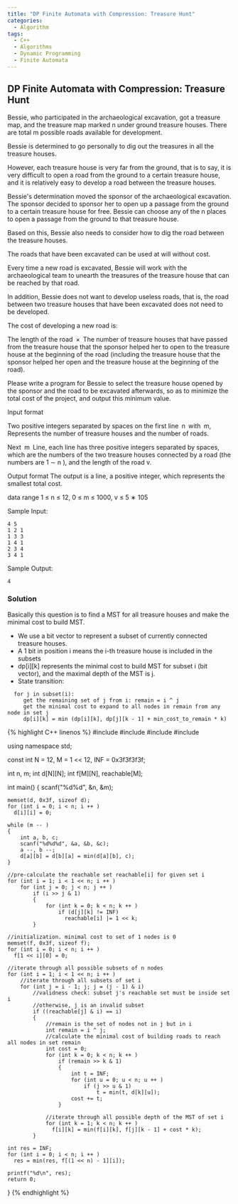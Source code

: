 ```yaml
---
title: "DP Finite Automata with Compression: Treasure Hunt"
categories:
  - Algorithm
tags:
  - C++
  - Algorithms
  - Dynamic Programming
  - Finite Automata
---
```


## DP Finite Automata with Compression: Treasure Hunt

Bessie, who participated in the archaeological excavation, got a treasure map, and the treasure map marked n under ground treasure houses. There are total m possible roads available for development.

Bessie is determined to go personally to dig out the treasures in all the treasure houses.

However, each treasure house is very far from the ground, that is to say, it is very difficult to open a road from the ground to a certain treasure house, and it is relatively easy to develop a road between the treasure houses.

Bessie's determination moved the sponsor of the archaeological excavation. The sponsor decided to sponsor her to open up a passage from the ground to a certain treasure house for free. Bessie can choose any of the n places to open a passage from the ground to that treasure house.

Based on this, Bessie also needs to consider how to dig the road between the treasure houses.

The roads that have been excavated can be used at will without cost.

Every time a new road is excavated, Bessie will work with the archaeological team to unearth the treasures of the treasure house that can be reached by that road.

In addition, Bessie does not want to develop useless roads, that is, the road between two treasure houses that have been excavated does not need to be developed.

The cost of developing a new road is:  

The length of the road × The number of treasure houses that have passed from the treasure house that the sponsor helped her to open to the treasure house at the beginning of the road (including the treasure house that the sponsor helped her open and the treasure house at the beginning of the road). 

Please write a program for Bessie to select the treasure house opened by the sponsor and the road to be excavated afterwards, so as to minimize the total cost of the project, and output this minimum value.

Input format

Two positive integers separated by spaces on the first line n with m, Represents the number of treasure houses and the number of roads.

Next m Line, each line has three positive integers separated by spaces, which are the numbers of the two treasure houses connected by a road (the numbers are 1 ∼ n ), and the length of the road v.

Output format
The output is a line, a positive integer, which represents the smallest total cost.

data range
1 ≤ n ≤ 12,
0 ≤ m ≤ 1000,
v ≤ 5 ∗ 105


Sample Input:
```
4 5
1 2 1
1 3 3
1 4 1
2 3 4
3 4 1
```
Sample Output:
```
4
```

### Solution

Basically this question is to find a MST for all treasure houses and make the minimal cost to build MST.  
* We use a bit vector to represent a subset of currently connected treasure houses.  
* A 1 bit in position i means the i-th treasure house is included in the subsets
* dp[i][k] represents the minimal cost to build MST for subset i (bit vector), and the maximal depth of the MST is j.  
* State transition:
```
  for j in subset(i):
     get the remaining set of j from i: remain = i ^ j
     get the minimal cost to expand to all nodes in remain from any node in set j
     dp[i][k] = min (dp[i][k], dp[j][k - 1] + min_cost_to_remain * k)
```


{% highlight C++ linenos %}
#include <cstdio>
#include <cstring>
#include <iostream>
#include <algorithm>

using namespace std;

const int N = 12, M = 1 << 12, INF = 0x3f3f3f3f;

int n, m;
int d[N][N];
int f[M][N], reachable[M];

int main()
{
    scanf("%d%d", &n, &m);

    memset(d, 0x3f, sizeof d);
    for (int i = 0; i < n; i ++ )
      d[i][i] = 0;

    while (m -- )
    {
        int a, b, c;
        scanf("%d%d%d", &a, &b, &c);
        a --, b --;
        d[a][b] = d[b][a] = min(d[a][b], c);
    }

    //pre-calculate the reachable set reachable[i] for given set i
    for (int i = 1; i < 1 << n; i ++ )
        for (int j = 0; j < n; j ++ )
            if (i >> j & 1)
            {
                for (int k = 0; k < n; k ++ )
                    if (d[j][k] != INF)
                      reachable[i] |= 1 << k;
            }

    //initialization. minimal cost to set of 1 nodes is 0
    memset(f, 0x3f, sizeof f);
    for (int i = 0; i < n; i ++ )
      f[1 << i][0] = 0;

    //iterate through all possible subsets of n nodes
    for (int i = 1; i < 1 << n; i ++ )
        //iterate through all subsets of set i
        for (int j = i - 1; j; j = (j - 1) & i)
            //validness check: subset j's reachable set must be inside set i
            //otherwise, j is an invalid subset
            if ((reachable[j] & i) == i)
            {
                //remain is the set of nodes not in j but in i
                int remain = i ^ j;
                //calculate the minimal cost of building roads to reach all nodes in set remain
                int cost = 0;
                for (int k = 0; k < n; k ++ )
                    if (remain >> k & 1)
                    {
                        int t = INF;
                        for (int u = 0; u < n; u ++ )
                            if (j >> u & 1)
                                t = min(t, d[k][u]);
                        cost += t;
                    }

                //iterate through all possible depth of the MST of set i
                for (int k = 1; k < n; k ++ )
                  f[i][k] = min(f[i][k], f[j][k - 1] + cost * k);
            }

    int res = INF;
    for (int i = 0; i < n; i ++ )
      res = min(res, f[(1 << n) - 1][i]);

    printf("%d\n", res);
    return 0;
}
{% endhighlight %}
